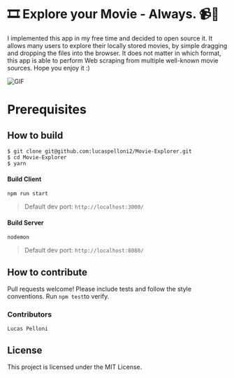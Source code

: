 # 🎞 Explore your Movie - Always. 📹🎥 
I implemented this app in my free time and decided to open source it. 
It allows many users to explore their locally stored movies, by simple dragging and dropping the files into the browser. 
It does not matter in which format, this app is able to perform Web scraping from multiple well-known movie sources. 
Hope you enjoy it :)

![GIF](public/p.gif)

# Prerequisites

## How to build

```
$ git clone git@github.com:lucaspelloni2/Movie-Explorer.git
$ cd Movie-Explorer
$ yarn
```

#### Build Client

```
npm run start
```

> Default dev port: `http://localhost:3000/`

#### Build Server
```
nodemon
```

> Default dev port: `http://localhost:8080/`

## How to contribute

Pull requests welcome! Please include tests and follow the style conventions.
Run `npm test`to verify.


### Contributors

```
Lucas Pelloni
```

## License

This project is licensed under the MIT License.

